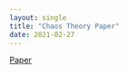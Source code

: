 ```yaml
---
layout: single
title: "Chaos Theory Paper"
date: 2021-02-27
---
```


<a href = "https://hpache.github.io/assets/papers/PachecoCachonChaos.pdf"> Paper </a>